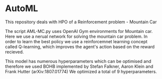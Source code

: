 # AutoML
This repository deals with HPO of a Reinforcement problem - Mountain Car

The script AML-MC.py uses OpenAI Gym environments for Mountain car.
  Here we use a nerual network for solving the mountain car problem.
  In order to learn the best policy we use a reinforcemnet learning concept called Q-learning, which improves the agent's action based on the reward recieved.
  
  This model has numerous hyperparameters which can be optimised and therefore we used BOHB implemented by Stefan Falkner, Aaron Klein and Frank Hutter (arXiv:1807.01774)
  We optimized a total of 9 hyperparameters. 

